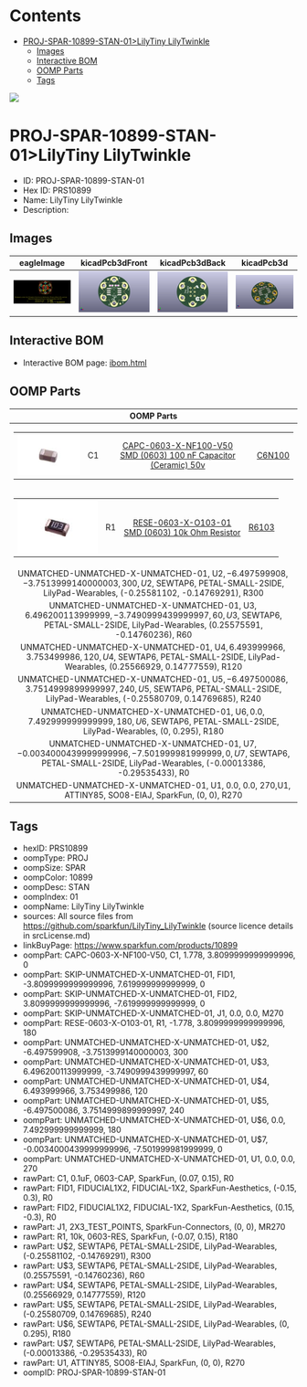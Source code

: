 



Contents
========

* [PROJ-SPAR-10899-STAN-01>LilyTiny LilyTwinkle](#proj-spar-10899-stan-01lilytiny-lilytwinkle)
	* [Images](#images)
	* [Interactive BOM](#interactive-bom)
	* [OOMP Parts](#oomp-parts)
	* [Tags](#tags)
  
![][im]
# PROJ-SPAR-10899-STAN-01>LilyTiny LilyTwinkle

- ID: PROJ-SPAR-10899-STAN-01
- Hex ID: PRS10899
- Name: LilyTiny LilyTwinkle
- Description: 

## Images
  
  

|eagleImage|kicadPcb3dFront|kicadPcb3dBack|kicadPcb3d|
| :---: | :---: | :---: | :---: |
|[![eagleImage](eagleImage_140.png)](eagleImage_600.png)|[![kicadPcb3dFront](kicadPcb3dFront_140.png)](kicadPcb3dFront_600.png)|[![kicadPcb3dBack](kicadPcb3dBack_140.png)](kicadPcb3dBack_600.png)|[![kicadPcb3d](kicadPcb3d_140.png)](kicadPcb3d_600.png)|

## Interactive BOM

- Interactive BOM page: [ibom.html](kicad/bom/ibom.html)

## OOMP Parts
  

|OOMP Parts|
| :---: |
|<table><tr><td>![CAPC-0603-X-NF100-V50](https://raw.githubusercontent.com/oomlout/oomlout_OOMP_parts/main/CAPC-0603-X-NF100-V50/image_140.jpg)</td><td> C1</td><td>[CAPC-0603-X-NF100-V50<br>SMD (0603) 100 nF Capacitor (Ceramic) 50v](https://github.com/oomlout/oomlout_OOMP_parts/tree/main/CAPC-0603-X-NF100-V50/)</td><td>[C6N100](https://github.com/oomlout/oomlout_OOMP_parts/tree/main/CAPC-0603-X-NF100-V50/)</td></tr></table>|
|<table><tr><td>![RESE-0603-X-O103-01](https://raw.githubusercontent.com/oomlout/oomlout_OOMP_parts/main/RESE-0603-X-O103-01/image_140.jpg)</td><td> R1</td><td>[RESE-0603-X-O103-01<br>SMD (0603) 10k Ohm Resistor](https://github.com/oomlout/oomlout_OOMP_parts/tree/main/RESE-0603-X-O103-01/)</td><td>[R6103](https://github.com/oomlout/oomlout_OOMP_parts/tree/main/RESE-0603-X-O103-01/)</td></tr></table>|
|UNMATCHED-UNMATCHED-X-UNMATCHED-01, U$2, -6.497599908, -3.7513999140000003, 300,U$2, SEWTAP6, PETAL-SMALL-2SIDE, LilyPad-Wearables, (-0.25581102, -0.14769291), R300|
|UNMATCHED-UNMATCHED-X-UNMATCHED-01, U$3, 6.496200113999999, -3.7490999439999997, 60,U$3, SEWTAP6, PETAL-SMALL-2SIDE, LilyPad-Wearables, (0.25575591, -0.14760236), R60|
|UNMATCHED-UNMATCHED-X-UNMATCHED-01, U$4, 6.493999966, 3.753499986, 120,U$4, SEWTAP6, PETAL-SMALL-2SIDE, LilyPad-Wearables, (0.25566929, 0.14777559), R120|
|UNMATCHED-UNMATCHED-X-UNMATCHED-01, U$5, -6.497500086, 3.7514999899999997, 240,U$5, SEWTAP6, PETAL-SMALL-2SIDE, LilyPad-Wearables, (-0.25580709, 0.14769685), R240|
|UNMATCHED-UNMATCHED-X-UNMATCHED-01, U$6, 0.0, 7.492999999999999, 180,U$6, SEWTAP6, PETAL-SMALL-2SIDE, LilyPad-Wearables, (0, 0.295), R180|
|UNMATCHED-UNMATCHED-X-UNMATCHED-01, U$7, -0.0034000439999999996, -7.501999981999999, 0,U$7, SEWTAP6, PETAL-SMALL-2SIDE, LilyPad-Wearables, (-0.00013386, -0.29535433), R0|
|UNMATCHED-UNMATCHED-X-UNMATCHED-01, U1, 0.0, 0.0, 270,U1, ATTINY85, SO08-EIAJ, SparkFun, (0, 0), R270|

## Tags

- hexID: PRS10899
- oompType: PROJ
- oompSize: SPAR
- oompColor: 10899
- oompDesc: STAN
- oompIndex: 01
- oompName: LilyTiny LilyTwinkle
- sources: All source files from https://github.com/sparkfun/LilyTiny_LilyTwinkle (source licence details in srcLicense.md)
- linkBuyPage: https://www.sparkfun.com/products/10899
- oompPart: CAPC-0603-X-NF100-V50, C1, 1.778, 3.8099999999999996, 0
- oompPart: SKIP-UNMATCHED-X-UNMATCHED-01, FID1, -3.8099999999999996, 7.619999999999999, 0
- oompPart: SKIP-UNMATCHED-X-UNMATCHED-01, FID2, 3.8099999999999996, -7.619999999999999, 0
- oompPart: SKIP-UNMATCHED-X-UNMATCHED-01, J1, 0.0, 0.0, M270
- oompPart: RESE-0603-X-O103-01, R1, -1.778, 3.8099999999999996, 180
- oompPart: UNMATCHED-UNMATCHED-X-UNMATCHED-01, U$2, -6.497599908, -3.7513999140000003, 300
- oompPart: UNMATCHED-UNMATCHED-X-UNMATCHED-01, U$3, 6.496200113999999, -3.7490999439999997, 60
- oompPart: UNMATCHED-UNMATCHED-X-UNMATCHED-01, U$4, 6.493999966, 3.753499986, 120
- oompPart: UNMATCHED-UNMATCHED-X-UNMATCHED-01, U$5, -6.497500086, 3.7514999899999997, 240
- oompPart: UNMATCHED-UNMATCHED-X-UNMATCHED-01, U$6, 0.0, 7.492999999999999, 180
- oompPart: UNMATCHED-UNMATCHED-X-UNMATCHED-01, U$7, -0.0034000439999999996, -7.501999981999999, 0
- oompPart: UNMATCHED-UNMATCHED-X-UNMATCHED-01, U1, 0.0, 0.0, 270
- rawPart: C1, 0.1uF, 0603-CAP, SparkFun, (0.07, 0.15), R0
- rawPart: FID1, FIDUCIAL1X2, FIDUCIAL-1X2, SparkFun-Aesthetics, (-0.15, 0.3), R0
- rawPart: FID2, FIDUCIAL1X2, FIDUCIAL-1X2, SparkFun-Aesthetics, (0.15, -0.3), R0
- rawPart: J1, 2X3_TEST_POINTS, SparkFun-Connectors, (0, 0), MR270
- rawPart: R1, 10k, 0603-RES, SparkFun, (-0.07, 0.15), R180
- rawPart: U$2, SEWTAP6, PETAL-SMALL-2SIDE, LilyPad-Wearables, (-0.25581102, -0.14769291), R300
- rawPart: U$3, SEWTAP6, PETAL-SMALL-2SIDE, LilyPad-Wearables, (0.25575591, -0.14760236), R60
- rawPart: U$4, SEWTAP6, PETAL-SMALL-2SIDE, LilyPad-Wearables, (0.25566929, 0.14777559), R120
- rawPart: U$5, SEWTAP6, PETAL-SMALL-2SIDE, LilyPad-Wearables, (-0.25580709, 0.14769685), R240
- rawPart: U$6, SEWTAP6, PETAL-SMALL-2SIDE, LilyPad-Wearables, (0, 0.295), R180
- rawPart: U$7, SEWTAP6, PETAL-SMALL-2SIDE, LilyPad-Wearables, (-0.00013386, -0.29535433), R0
- rawPart: U1, ATTINY85, SO08-EIAJ, SparkFun, (0, 0), R270
- oompID: PROJ-SPAR-10899-STAN-01



[im]: kicadPcb3d_450.png
